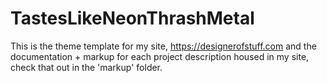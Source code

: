 # TastesLikeNeonThrashMetal
This is the theme template for my site, https://designerofstuff.com and the documentation + markup for each project description housed in my site, check that out in the 'markup' folder.
